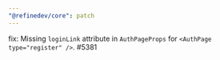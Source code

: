 ```yaml
---
"@refinedev/core": patch
---
```


fix: Missing `loginLink` attribute in `AuthPageProps` for `<AuthPage type="register" />`. #5381
